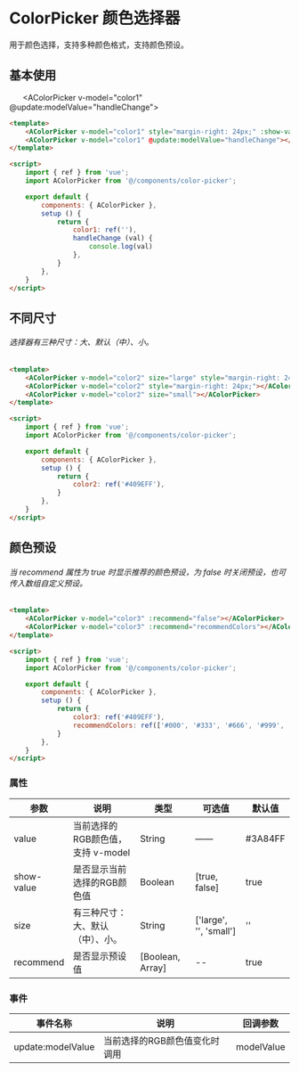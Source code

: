 <script>
    import { ref } from 'vue';
    import AColorPicker from '@/components/color-picker';

    export default {
        components: { AColorPicker },
        setup () {
            return {
                color1: ref(''),
                color2: ref('#409EFF'),
                color3: ref('#409EFF'),
                recommendColors: ref(['#000', '#333', '#666', '#999', 'FFF']),
                handleChange (val) {
                    console.log(val)
                },
            }
        },
    }
</script>

# ColorPicker 颜色选择器

用于颜色选择，支持多种颜色格式，支持颜色预设。

## 基本使用

<AColorPicker v-model="color1" style="margin-right: 24px;" :show-value="false"></AColorPicker>
<AColorPicker v-model="color1" @update:modelValue="handleChange"></AColorPicker>

```html
<template>
    <AColorPicker v-model="color1" style="margin-right: 24px;" :show-value="false"></AColorPicker>
    <AColorPicker v-model="color1" @update:modelValue="handleChange"></AColorPicker>
</template>

<script>
    import { ref } from 'vue';
    import AColorPicker from '@/components/color-picker';

    export default {
        components: { AColorPicker },
        setup () {
            return {
                color1: ref(''),
                handleChange (val) {
                    console.log(val)
                },
            }
        },
    }
</script>
```

## 不同尺寸

###### 选择器有三种尺寸：大、默认（中）、小。

<AColorPicker v-model="color2" size="large" style="margin-right: 24px;"></AColorPicker>
<AColorPicker v-model="color2" style="margin-right: 24px;"></AColorPicker>
<AColorPicker v-model="color2" size="small"></AColorPicker>

```html
<template>
    <AColorPicker v-model="color2" size="large" style="margin-right: 24px;"></AColorPicker>
    <AColorPicker v-model="color2" style="margin-right: 24px;"></AColorPicker>
    <AColorPicker v-model="color2" size="small"></AColorPicker>
</template>

<script>
    import { ref } from 'vue';
    import AColorPicker from '@/components/color-picker';

    export default {
        components: { AColorPicker },
        setup () {
            return {
                color2: ref('#409EFF'),
            }
        },
    }
</script>
```

## 颜色预设

###### 当 recommend 属性为 true 时显示推荐的颜色预设，为 false 时关闭预设，也可传入数组自定义预设。

<AColorPicker v-model="color3" :recommend="false" style="margin-right: 24px;"></AColorPicker>
<AColorPicker v-model="color3" :recommend="recommendColors"></AColorPicker>

```html
<template>
    <AColorPicker v-model="color3" :recommend="false"></AColorPicker>
    <AColorPicker v-model="color3" :recommend="recommendColors"></AColorPicker>
</template>

<script>
    import { ref } from 'vue';
    import AColorPicker from '@/components/color-picker';

    export default {
        components: { AColorPicker },
        setup () {
            return {
                color3: ref('#409EFF'),
                recommendColors: ref(['#000', '#333', '#666', '#999', 'FFF']),
            }
        },
    }
</script>
```

### 属性
| 参数 | 说明 | 类型 | 可选值 | 默认值 |
|------|------|------|------|------|
| value | 当前选择的RGB颜色值，支持 v-model | String | —— | #3A84FF |
| show-value | 是否显示当前选择的RGB颜色值 | Boolean | [true, false] | true |
| size | 有三种尺寸：大、默认（中）、小。 | String | ['large', '', 'small'] | '' |
| recommend | 是否显示预设值 | [Boolean, Array] | -- | true |

### 事件

| 事件名称 | 说明 | 回调参数 |
|------|------|------|
| update:modelValue | 当前选择的RGB颜色值变化时调用 | modelValue |

